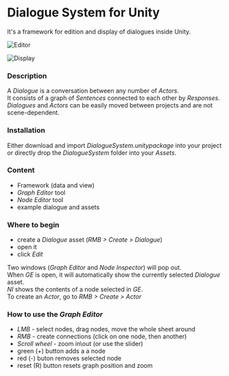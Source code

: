 # Dialogue System for Unity

It's a framework for edition and display of dialogues inside Unity.

![Editor](https://github.com/TheJonu/Dialogue-Tool/blob/main/img/screen1.PNG "Editor")

![Display](https://github.com/TheJonu/Dialogue-Tool/blob/main/img/screen1.PNG "Display")

### Description

A *Dialogue* is a conversation between any number of *Actors*.\
It consists of a graph of *Sentences* connected to each other by *Responses*.\
*Dialogues* and *Actors* can be easily moved between projects and are not scene-dependent.

### Installation

Either download and import *DialogueSystem.unitypackage* into your project or directly drop the *DialogueSystem* folder into your *Assets*.

### Content

- Framework (data and view)
- *Graph Editor* tool
- *Node Editor* tool
- example dialogue and assets

### Where to begin

- create a *Dialogue* asset (*RMB > Create > Dialogue*)
- open it
- click *Edit*

Two windows (*Graph Editor* and *Node Inspector*) will pop out.\
When *GE* is open, it will automatically show the currently selected *Dialogue* asset.\
*NI* shows the contents of a node selected in *GE*.\
To create an *Actor*, go to *RMB > Create > Actor*

### How to use the *Graph Editor*

- *LMB* - select nodes, drag nodes, move the whole sheet around
- *RMB* - create connections (click on one node, then another)
- *Scroll wheel* - zoom in\out (or use the slider)
- green (+) button adds a a node
- red (-) buton removes selected node
- reset (R) button resets graph position and zoom
